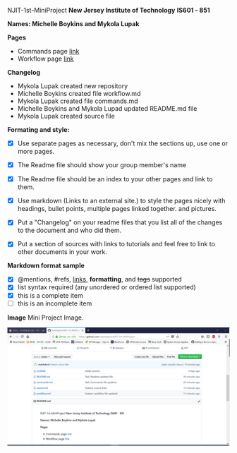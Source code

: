 NJIT-1st-MiniProject
**New Jersey Institute of Technology**
**IS601 - 851**

**Names: Michelle Boykins and Mykola Lupak**

**Pages**
- Commands page [link]()
- Workflow page [link]()

**Changelog**
- Mykola Lupak created new repository
- Michelle Boykins created file workflow.md
- Mykola Lupak created file commands.md
- Michelle Boykins and Mykola Lupad updated README.md file
- Mykola Lupak created source file

**Formating and style:**

- [x] Use separate pages as necessary, don't mix the sections up, use one or more pages.

- [x] The Readme file should show your group member's name

- [x] The Readme file should be an index to your other pages and link to them.

- [x] Use markdown (Links to an external site.) to style the pages nicely with headings, bullet points, multiple pages linked together. and pictures.

- [x] Put a "Changelog" on your readme files that you list all of the changes to the document and who did them.

- [x]  Put a section of sources with links to tutorials and feel free to link to other documents in your work.

**Markdown format sample**
- [x] @mentions, #refs, [links](), **formatting**, and <del>tags</del> supported
- [x] list syntax required (any unordered or ordered list supported)
- [x] this is a complete item
- [ ] this is an incomplete item

**Image**
Mini Project Image.

![NJIT](image/1.png)
